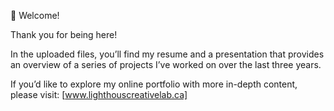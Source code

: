 🥳 Welcome!

Thank you for being here!  

In the uploaded files, you’ll find my resume and a presentation that provides an overview of a series of projects I’ve worked on over the last three years.  

If you’d like to explore my online portfolio with more in-depth content, please visit: [www.lighthouscreativelab.ca]
